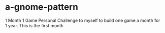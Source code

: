 # a-gnome-pattern
1 Month 1 Game Personal Challenge to myself to build one game a month for 1 year. This is the first month
